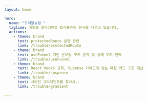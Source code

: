 ```yaml
---
layout: home

hero:
  name: "트러블슈팅 "
  tagline: 메잇볼 클라이언트 트러블슈팅 문서를 다루고 있습니다.
  actions:
    - theme: brand
      text: protectedRoute 설정 관련
      link: /trouble/protectedRoute
    - theme: brand
      text: useFunnel 기반 온보딩 구조 분기 및 상태 유지 전략
      link: /trouble/useFunnel
    - theme: brand
      text: React Hooks 규칙, Supense 가이드에 맞는 매칭 카드 구조 개선
      link: /trouble/suspense
    - theme: brand
      text: 사라진 그라디언트를 찾아서..
      link: /trouble/gradient

---
```



